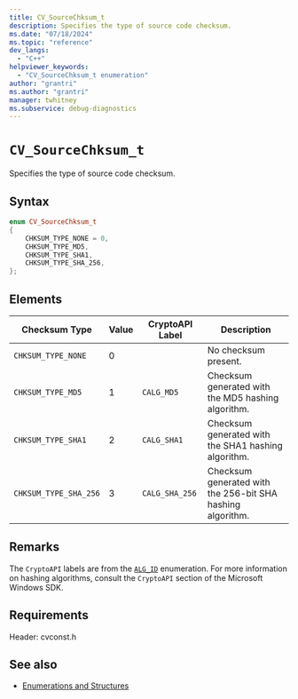 ```yaml
---
title: CV_SourceChksum_t
description: Specifies the type of source code checksum.
ms.date: "07/18/2024"
ms.topic: "reference"
dev_langs:
  - "C++"
helpviewer_keywords:
  - "CV_SourceChksum_t enumeration"
author: "grantri"
ms.author: "grantri"
manager: twhitney
ms.subservice: debug-diagnostics
---
```


# `CV_SourceChksum_t`

Specifies the type of source code checksum.

## Syntax

```c++
enum CV_SourceChksum_t
{
    CHKSUM_TYPE_NONE = 0,
    CHKSUM_TYPE_MD5,
    CHKSUM_TYPE_SHA1,
    CHKSUM_TYPE_SHA_256,
};
```

## Elements

|Checksum Type|Value|CryptoAPI Label|Description|
|-------------|-----|---------------|-----------|
| `CHKSUM_TYPE_NONE` | 0 | <none> | No checksum present. |
| `CHKSUM_TYPE_MD5` | 1 | `CALG_MD5` | Checksum generated with the MD5 hashing algorithm. |
| `CHKSUM_TYPE_SHA1` | 2 | `CALG_SHA1` | Checksum generated with the SHA1 hashing algorithm. |
| `CHKSUM_TYPE_SHA_256` | 3 |`CALG_SHA_256`| Checksum generated with the 256-bit SHA hashing algorithm.|

## Remarks

The `CryptoAPI` labels are from the [`ALG_ID`](/windows/win32/seccrypto/alg-id) enumeration. For more information on hashing algorithms, consult the `CryptoAPI` section of the Microsoft Windows SDK.

## Requirements

Header: cvconst.h

## See also

- [Enumerations and Structures](../../debugger/debug-interface-access/enumerations-and-structures.md)
